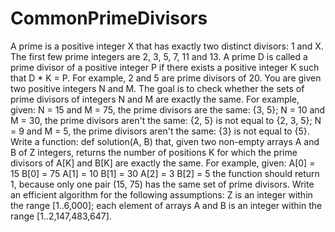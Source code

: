 # CommonPrimeDivisors
A prime is a positive integer X that has exactly two distinct divisors: 1 and X. The first few prime integers are 2, 3, 5, 7, 11 and 13.
A prime D is called a prime divisor of a positive integer P if there exists a positive integer K such that D * K = P. For example, 2 and 5 are prime divisors of 20.
You are given two positive integers N and M. The goal is to check whether the sets of prime divisors of integers N and M are exactly the same.
For example, given:
N = 15 and M = 75, the prime divisors are the same: {3, 5};
N = 10 and M = 30, the prime divisors aren't the same: {2, 5} is not equal to {2, 3, 5};
N = 9 and M = 5, the prime divisors aren't the same: {3} is not equal to {5}.
Write a function:
def solution(A, B)
that, given two non-empty arrays A and B of Z integers, returns the number of positions K for which the prime divisors of A[K] and B[K] are exactly the same.
For example, given:
    A[0] = 15   B[0] = 75
    A[1] = 10   B[1] = 30
    A[2] = 3    B[2] = 5
the function should return 1, because only one pair (15, 75) has the same set of prime divisors.
Write an efficient algorithm for the following assumptions:
Z is an integer within the range [1..6,000];
each element of arrays A and B is an integer within the range [1..2,147,483,647].
